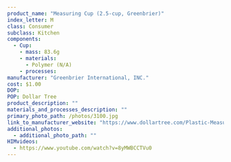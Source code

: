 ```yaml
---
product_name: "Measuring Cup (2.5-cup, Greenbrier)"
index_letter: M
class: Consumer
subclass: Kitchen
components:
  - Cup:
    - mass: 83.6g
    - materials:
      - Polymer (N/A)
    - processes:
manufacturer: "Greenbrier International, INC."
cost: $1.00
DOP: 
POP: Dollar Tree
product_description: ""
materials_and_processes_description: ""
primary_photo_path: /photos/3100.jpg
link_to_manufacturer_website: "https://www.dollartree.com/Plastic-Measuring-Cups-2-189-Cups/p147281/index.pro"
additional_photos:
  - additional_photo_path: ""
HIMvideos:
  - https://www.youtube.com/watch?v=8yMWBCCTVu0
---
```

